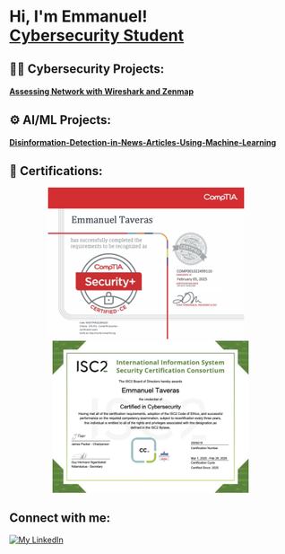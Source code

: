 <h1>Hi, I'm Emmanuel! <br/><a href="https://https://github.com/etaverasx">Cybersecurity Student</a></h1>



</a><h2>👨‍💻 Cybersecurity Projects:</h2>
<h4><a href="https://github.com/etaverasx/Assessing-Network-with-Wireshark-and-Zenmap")>Assessing Network with Wireshark and Zenmap</a></h4>



</p>
<h2>⚙️ AI/ML Projects:</h2>
<h4><a href="https://github.com/etaverasx/Disinformation-Detection-in-News-Articles-Using-Machine-Learning")>Disinformation-Detection-in-News-Articles-Using-Machine-Learning</a></h4>

<h2>📄 Certifications:</h2>
  <p align="center">
  <img src="https://github.com/etaverasx/etaverasx/blob/main/CompTIA%20Security+%20ce%20certificate.png?raw=true" alt="CompTIA Security+ Certification" width="350">
  &nbsp;&nbsp;&nbsp;
  <img src="https://github.com/etaverasx/etaverasx/blob/main/ISC2%20-%20CC.png?raw=true" alt="ISC2 Certified in Cybersecurity" width="350">
</p>

<h2>Connect with me:</h2>

[![My LinkedIn](https://skillicons.dev/icons?i=linkedin)](https://www.linkedin.com/in/emmanuel-taveras/)

</a>
